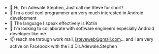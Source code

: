 - 👋 Hi, I’m Adewale Stephen, Just call me Steve for short!
- 👀 I’m a cool cool programmer am very much interested in Android development 
- 🌱 The language I speak effectively is Kotlin
- 💞️ I’m looking to collaborate with software engineers especially Android developer like me
- 📫 reach me through work mail, isteveweb@gmail.com... and I am very active on Facebook with the i.d Dir.Adewale.Stephen

<!---
isteveweb/isteveweb is a ✨ special ✨ repository because its `README.md` (this file) appears on your GitHub profile.
You can click the Preview link to take a look at your changes.
--->
